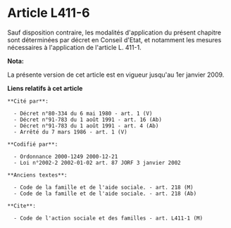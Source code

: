 # Article L411-6

Sauf disposition contraire, les modalités d'application du présent chapitre sont déterminées par décret en Conseil d'Etat, et
notamment les mesures nécessaires à l'application de l'article L. 411-1.

**Nota:**

La présente version de cet article est en vigueur jusqu'au 1er janvier 2009.

**Liens relatifs à cet article**

	**Cité par**:

	  - Décret n°80-334 du 6 mai 1980 - art. 1 (V)
	  - Décret n°91-783 du 1 août 1991 - art. 16 (Ab)
	  - Décret n°91-783 du 1 août 1991 - art. 4 (Ab)
	  - Arrêté du 7 mars 1986 - art. 1 (V)

	**Codifié par**:

	  - Ordonnance 2000-1249 2000-12-21
	  - Loi n°2002-2 2002-01-02 art. 87 JORF 3 janvier 2002

	**Anciens textes**:

	  - Code de la famille et de l'aide sociale. - art. 218 (M)
	  - Code de la famille et de l'aide sociale. - art. 218 (Ab)

	**Cite**:

	  - Code de l'action sociale et des familles - art. L411-1 (M)
